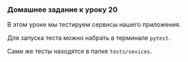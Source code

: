 ### Домашнее задание к уроку 20

В этом уроке мы тестируем сервисы нашего приложения.

Для запуска теста можно набрать в терминале `pytest`.

Сами же тесты находятся в папке `tests/sevices`.